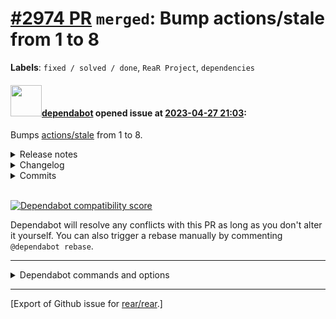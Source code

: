 [\#2974 PR](https://github.com/rear/rear/pull/2974) `merged`: Bump actions/stale from 1 to 8
============================================================================================

**Labels**: `fixed / solved / done`, `ReaR Project`, `dependencies`

#### <img src="https://avatars.githubusercontent.com/in/29110?v=4" width="50">[dependabot](https://github.com/apps/dependabot) opened issue at [2023-04-27 21:03](https://github.com/rear/rear/pull/2974):

Bumps [actions/stale](https://github.com/actions/stale) from 1 to 8.

<details>
<summary>Release notes</summary>
<p><em>Sourced from <a href="https://github.com/actions/stale/releases">actions/stale's releases</a>.</em></p>
<blockquote>
<h2>v8.0.0</h2>
<p>:warning: This version contains breaking changes :warning:</p>
<h2>What's Changed</h2>
<ul>
<li>New option labels-to-remove-when-stale enables users to specify list of coma delimited labels that will be removed when the issue or PR becomes stale by <a href="https://github.com/panticmilos"><code>@​panticmilos</code></a> <a href="https://redirect.github.com/actions/stale/issues/770">actions/stale#770</a></li>
<li>Skip deleting the branch in the upstream of a forked repo by <a href="https://github.com/dsame"><code>@​dsame</code></a> <a href="https://redirect.github.com/actions/stale/pull/913">actions/stale#913</a></li>
<li>abort the build on the error by <a href="https://github.com/dsame"><code>@​dsame</code></a> in <a href="https://redirect.github.com/actions/stale/pull/935">actions/stale#935</a></li>
</ul>
<h2>Breaking Changes</h2>
<ul>
<li>In this release we prevent scenarios when the build is not interrupted on some exceptions, which led to successful builds when they are supposed to fail</li>
</ul>
<h2>Example</h2>
<pre lang="yaml"><code>name: 'Remove labels when the issue or PR becomes stale'
on:
  schedule:
    - cron: '30 1 * * *'
<p>permissions:
pull-request: write</p>
<p>jobs:
stale:
runs-on: ubuntu-latest
steps:
- uses: actions/stale@v8
with:
labels-to-remove-when-stale: 'label1,label2'
</code></pre></p>
<h2>v7.0.0</h2>
<p>⚠️ This version contains breaking changes ⚠️</p>
<h2>What's Changed</h2>
<ul>
<li>Allow daysBeforeStale options to be float by <a href="https://github.com/irega"><code>@​irega</code></a> in <a href="https://redirect.github.com/actions/stale/pull/841">actions/stale#841</a></li>
<li>Use cache in check-dist.yml by <a href="https://github.com/jongwooo"><code>@​jongwooo</code></a> in <a href="https://redirect.github.com/actions/stale/pull/876">actions/stale#876</a></li>
<li>fix print outputs step in existing workflows by <a href="https://github.com/irega"><code>@​irega</code></a> in <a href="https://redirect.github.com/actions/stale/pull/859">actions/stale#859</a></li>
<li>Update issue and PR templates, add/delete workflow files by <a href="https://github.com/IvanZosimov"><code>@​IvanZosimov</code></a> in <a href="https://redirect.github.com/actions/stale/pull/880">actions/stale#880</a></li>
<li>Update how stale handles exempt items by <a href="https://github.com/johnsudol"><code>@​johnsudol</code></a> in <a href="https://redirect.github.com/actions/stale/pull/874">actions/stale#874</a></li>
</ul>
<h2>Breaking Changes</h2>
<ul>
<li>In this release we prevent this action from managing the <code>stale</code> label on items included in <code>exempt-issue-labels</code> and <code>exempt-pr-labels</code></li>
<li>We decided that this is outside of the scope of this action, and to be left up to the maintainer</li>
</ul>
<h2>New Contributors</h2>
<ul>
<li><a href="https://github.com/irega"><code>@​irega</code></a> made their first contribution in <a href="https://redirect.github.com/actions/stale/pull/841">actions/stale#841</a></li>
<li><a href="https://github.com/jongwooo"><code>@​jongwooo</code></a> made their first contribution in <a href="https://redirect.github.com/actions/stale/pull/876">actions/stale#876</a></li>
<li><a href="https://github.com/IvanZosimov"><code>@​IvanZosimov</code></a> made their first contribution in <a href="https://redirect.github.com/actions/stale/pull/880">actions/stale#880</a></li>
<li><a href="https://github.com/johnsudol"><code>@​johnsudol</code></a> made their first contribution in <a href="https://redirect.github.com/actions/stale/pull/874">actions/stale#874</a></li>
</ul>
<!-- raw HTML omitted -->
</blockquote>
<p>... (truncated)</p>
</details>
<details>
<summary>Changelog</summary>
<p><em>Sourced from <a href="https://github.com/actions/stale/blob/main/CHANGELOG.md">actions/stale's changelog</a>.</em></p>
<blockquote>
<h1>Changelog</h1>
<h1>[7.0.0]</h1>
<p>:warning: Breaking change :warning:</p>
<ul>
<li>Allow daysBeforeStale options to be float by <a href="https://github.com/irega"><code>@​irega</code></a> in <a href="https://redirect.github.com/actions/stale/pull/841">actions/stale#841</a></li>
<li>Use cache in check-dist.yml by <a href="https://github.com/jongwooo"><code>@​jongwooo</code></a> in <a href="https://redirect.github.com/actions/stale/pull/876">actions/stale#876</a></li>
<li>fix print outputs step in existing workflows by <a href="https://github.com/irega"><code>@​irega</code></a> in <a href="https://redirect.github.com/actions/stale/pull/859">actions/stale#859</a></li>
<li>Update issue and PR templates, add/delete workflow files by <a href="https://github.com/IvanZosimov"><code>@​IvanZosimov</code></a> in <a href="https://redirect.github.com/actions/stale/pull/880">actions/stale#880</a></li>
<li>Update how stale handles exempt items by <a href="https://github.com/johnsudol"><code>@​johnsudol</code></a> in <a href="https://redirect.github.com/actions/stale/pull/874">actions/stale#874</a></li>
</ul>
<h1>[6.0.1]</h1>
<p>Update <code>@​actions/core</code> to v1.10.0 (<a href="https://redirect.github.com/actions/stale/pull/839">#839</a>)</p>
<h1>[6.0.0]</h1>
<p>:warning: Breaking change :warning:</p>
<p>Issues/PRs default <code>close-issue-reason</code> is now <code>not_planned</code>(<a href="https://redirect.github.com/actions/stale/issues/789">#789</a>)</p>
<h1>[5.1.0]</h1>
<p><a href="https://redirect.github.com/actions/stale/issues/696">Don't process stale issues right after they're marked stale</a>
[Add close-issue-reason option]<a href="https://redirect.github.com/actions/stale/pull/764">#764</a><a href="https://redirect.github.com/actions/stale/pull/772">#772</a>
Various dependabot/dependency updates</p>
</blockquote>
</details>
<details>
<summary>Commits</summary>
<ul>
<li><a href="https://github.com/actions/stale/commit/1160a2240286f5da8ec72b1c0816ce2481aabf84"><code>1160a22</code></a> Merge pull request <a href="https://redirect.github.com/actions/stale/issues/965">#965</a> from actions/dependabot/npm_and_yarn/prettier-2.8.6</li>
<li><a href="https://github.com/actions/stale/commit/5f7b3966457047e35f2989b4f3529d4fcbfd3bc8"><code>5f7b396</code></a> build(deps-dev): bump prettier from 2.8.4 to 2.8.6</li>
<li><a href="https://github.com/actions/stale/commit/b002e7ec857ceadb81a436f02fc2e21040190e0a"><code>b002e7e</code></a> Merge pull request <a href="https://redirect.github.com/actions/stale/issues/941">#941</a> from panticmilos/vmpantic/rebuild-dist-vercel-bump</li>
<li><a href="https://github.com/actions/stale/commit/52903732a4c3c9b1f232f1694ad0743bbfcef33c"><code>5290373</code></a> Rebuild dist after rebase</li>
<li><a href="https://github.com/actions/stale/commit/b006677dea6f2be4bde357abb1ccb22915272277"><code>b006677</code></a> Merge pull request <a href="https://redirect.github.com/actions/stale/issues/962">#962</a> from actions/dependabot/npm_and_yarn/jest-and-types/j...</li>
<li><a href="https://github.com/actions/stale/commit/4f29769aee0fc902940fb3af95c79e98e121683e"><code>4f29769</code></a> Merge pull request <a href="https://redirect.github.com/actions/stale/issues/961">#961</a> from actions/dependabot/npm_and_yarn/typescript-5.0.2</li>
<li><a href="https://github.com/actions/stale/commit/83453dd842477b1f93e2a366453b9d1c7540eb5b"><code>83453dd</code></a> build(deps-dev): bump jest and <code>@​types/jest</code></li>
<li><a href="https://github.com/actions/stale/commit/79e8c046ed3b9e6a6d89b0453d22c3a2eb50c90f"><code>79e8c04</code></a> Merge pull request <a href="https://redirect.github.com/actions/stale/issues/960">#960</a> from actions/dependabot/npm_and_yarn/types/node-18.15.3</li>
<li><a href="https://github.com/actions/stale/commit/75d4d955acb83847572798f2ffd26ba259871e3c"><code>75d4d95</code></a> Remove labels on stale (<a href="https://redirect.github.com/actions/stale/issues/959">#959</a>)</li>
<li><a href="https://github.com/actions/stale/commit/fac2d41a881555a987df3dacc701e84d898c2aa5"><code>fac2d41</code></a> build(deps-dev): bump typescript from 4.9.4 to 5.0.2</li>
<li>Additional commits viewable in <a href="https://github.com/actions/stale/compare/v1...v8">compare view</a></li>
</ul>
</details>
<br />

[![Dependabot compatibility
score](https://dependabot-badges.githubapp.com/badges/compatibility_score?dependency-name=actions/stale&package-manager=github_actions&previous-version=1&new-version=8)](https://docs.github.com/en/github/managing-security-vulnerabilities/about-dependabot-security-updates#about-compatibility-scores)

Dependabot will resolve any conflicts with this PR as long as you don't
alter it yourself. You can also trigger a rebase manually by commenting
`@dependabot rebase`.

------------------------------------------------------------------------

<details>
<summary>Dependabot commands and options</summary>
<br />

You can trigger Dependabot actions by commenting on this PR:

-   `@dependabot rebase` will rebase this PR
-   `@dependabot recreate` will recreate this PR, overwriting any edits
    that have been made to it
-   `@dependabot merge` will merge this PR after your CI passes on it
-   `@dependabot squash and merge` will squash and merge this PR after
    your CI passes on it
-   `@dependabot cancel merge` will cancel a previously requested merge
    and block automerging
-   `@dependabot reopen` will reopen this PR if it is closed
-   `@dependabot close` will close this PR and stop Dependabot
    recreating it. You can achieve the same result by closing it
    manually
-   `@dependabot ignore this major version` will close this PR and stop
    Dependabot creating any more for this major version (unless you
    reopen the PR or upgrade to it yourself)
-   `@dependabot ignore this minor version` will close this PR and stop
    Dependabot creating any more for this minor version (unless you
    reopen the PR or upgrade to it yourself)
-   `@dependabot ignore this dependency` will close this PR and stop
    Dependabot creating any more for this dependency (unless you reopen
    the PR or upgrade to it yourself)

</details>

------------------------------------------------------------------------

\[Export of Github issue for
[rear/rear](https://github.com/rear/rear).\]

